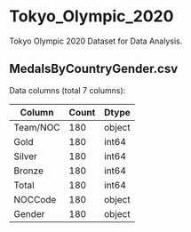 # Tokyo_Olympic_2020

Tokyo Olympic 2020 Dataset for Data Analysis.

## MedalsByCountryGender.csv 

Data columns (total 7 columns):

|Column | Count | Dtype |
|-------|------ | ------ |
Team/NOC | 180   |  object
Gold   |   180   | int64 
Silver  |  180   |  int64 
Bronze |   180   |  int64 
Total  |   180  | int64 
NOCCode |  180  |object
Gender |   180   |  object



